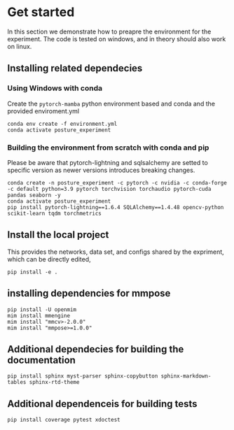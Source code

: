 # Get started
In this section we demonstrate how to preapre the environment for the experiment. 
The code is tested on windows, and in theory should also work on linux. 

## Installing related dependecies
### Using Windows with conda
Create the `pytorch-mamba` python environment based and conda and the provided enviroment.yml
``` batch
conda env create -f environment.yml
conda activate posture_experiment
```
### Building the environment from scratch with conda and pip
Please be aware that pytorch-lightning and sqlsalchemy are setted to specific version as newer versions introduces breaking changes. 
``` batch
conda create -n posture_experiment -c pytorch -c nvidia -c conda-forge -c default python=3.9 pytorch torchvision torchaudio pytorch-cuda pandas seaborn -y
conda activate posture_experiment
pip install pytorch-lightning==1.6.4 SQLAlchemy==1.4.48 opencv-python scikit-learn tqdm torchmetrics
```


## Install the local project
This provides the networks, data set, and configs shared by the expriment, which can be directly edited,

``` batch
pip install -e . 
```

## installing dependencies for mmpose
``` batch
pip install -U openmim
mim install mmengine
mim install "mmcv>-2.0.0"
mim install "mmpose>=1.0.0"
```

## Additional dependecies for building the documentation
``` batch
pip install sphinx myst-parser sphinx-copybutton sphinx-markdown-tables sphinx-rtd-theme
```

## Additional dependenceis for building tests
``` batch
pip install coverage pytest xdoctest
```